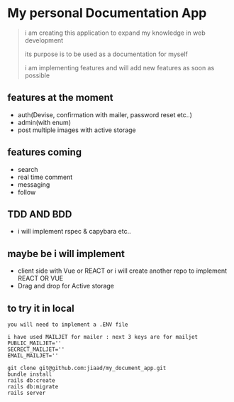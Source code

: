 # My personal Documentation App

> i am creating this application to expand my knowledge in web development
>
> its purpose is to be used as a documentation for myself
>
> i am implementing features and will add new features as soon as possible

## features at the moment

- auth(Devise, confirmation with mailer, password reset etc..)
- admin(with enum)
- post multiple images with active storage

## features coming

- search
- real time comment
- messaging
- follow

## TDD AND BDD

- i will implement rspec & capybara etc..

## maybe be i will implement

- client side with Vue or REACT or i will create another repo to implement REACT OR VUE
- Drag and drop for Active storage

## to try it in local

```
you will need to implement a .ENV file

i have used MAILJET for mailer : next 3 keys are for mailjet
PUBLIC_MAILJET=''
SECRECT_MAILJET=''
EMAIL_MAILJET=''

```

```
git clone git@github.com:jiaad/my_document_app.git
bundle install
rails db:create
rails db:migrate
rails server
```
